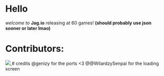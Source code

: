 # Hello
*welcome to* **Jag.io**
releasing at 60 games!
**(should probably use json sooner or later lmao)**
# Contributors:
<a href="https://github.com/waterl3mon/Jag.io/graphs/contributors">
  <img src="https://contrib.rocks/image?repo=waterl3mon/Jag.io" />
</a> 
# credits
@genizy for the ports <3
@@WilardzySenpai for the loading screen
